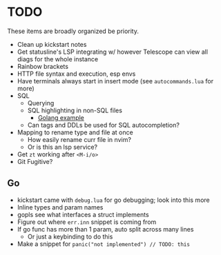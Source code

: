 # TODO

These items are broadly organized be priority.

- Clean up kickstart notes
- Get statusline's LSP integrating w/ however Telescope can view all diags for
  the whole instance
- Rainbow brackets
- HTTP file syntax and execution, esp envs
- Have terminals always start in insert mode (see `autocommands.lua` for more)
- SQL
  - Querying
  - SQL highlighting in non-SQL files
    - [Golang example](https://www.reddit.com/r/neovim/comments/118e2bz/tip_use_treesitter_to_enable_sql_templates_inside/)
  - Can tags and DDLs be used for SQL autocompletion?
- Mapping to rename type and file at once
  - How easily rename curr file in nvim?
  - Or is this an lsp service?
- Get `zt` working after `<M-i/o>`
- Git Fugitive?

## Go

- kickstart came with `debug.lua` for go debugging; look into this more
- Inline types and param names
- gopls see what interfaces a struct implements
- Figure out where `err.inn` snippet is coming from
- If go func has more than 1 param, auto split across many lines
  - Or just a keybinding to do this
- Make a snippet for `panic("not implemented") // TODO: this`

